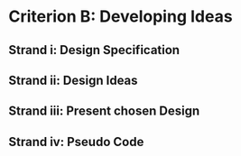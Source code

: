 # Criterion B: Developing Ideas
## Strand i: Design Specification

## Strand ii: Design Ideas

## Strand iii: Present chosen Design

## Strand iv: Pseudo Code
